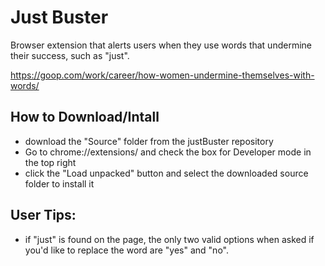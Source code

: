 # Just Buster

Browser extension that alerts users when they use words that undermine their success, such as "just".

https://goop.com/work/career/how-women-undermine-themselves-with-words/

## How to Download/Intall
* download the "Source" folder from the justBuster repository
* Go to chrome://extensions/ and check the box for Developer mode in the top right
* click the "Load unpacked" button and select the downloaded source folder to install it

## User Tips:
* if "just" is found on the page, the only two valid options when asked if you'd like to replace the word are "yes" and "no". 


